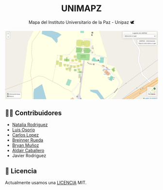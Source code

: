 <div align="center">

# UNIMAPZ
Mapa del Instituto Universitario de la Paz - Unipaz 🕊

![Mapa](./.assets/unimapz.png)

</div>

## 👩‍💻 Contribuidores

- [Natalia Rodriguez](https://github.com/XNataX)
- [Luis Osorio](https://github.com/LuisFOsG)
- [Carlos Lopez](https://github.com/xJhanx)
- [Breinner Rueda](https://github.com/DasCode-Brm)
- [Bryan Muñoz](https://github.com/BryanSMC)
- [Aldair Caballero](https://github.com/ItzAlda1)
- Javier Rodriguez

## 📃 Licencia

Actualmente usamos una [LICENCIA](./LICENSE) MIT.
